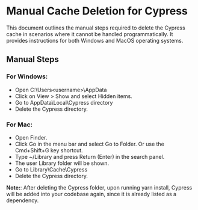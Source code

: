 # Manual Cache Deletion for Cypress

This document outlines the manual steps required to delete the Cypress cache in scenarios where it cannot be handled programmatically. It provides instructions for both Windows and MacOS operating systems.

## Manual Steps

### For Windows:

- Open C:\Users\<username>\AppData 
- Click on View > Show and select Hidden items. 
- Go to AppData\Local\Cypress directory 
- Delete the Cypress directory.

### For Mac:

- Open Finder.
- Click Go in the menu bar and select Go to Folder. Or use the Cmd+Shift+G key shortcut.
- Type ~/Library and press Return (Enter) in the search panel.
- The user Library folder will be shown.
- Go to Library\Cache\Cypress
- Delete the Cypress directory.

**Note:**: After deleting the Cypress folder, upon running yarn install, Cypress will be added into your codebase again, since it is already listed as a dependency.
